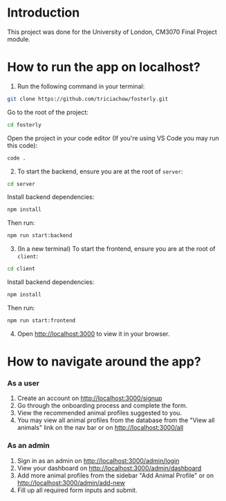# Introduction

This project was done for the University of London, CM3070 Final Project module.

# How to run the app on localhost?

1. Run the following command in your terminal:

```sh
git clone https://github.com/triciachow/fosterly.git
```

Go to the root of the project:

```sh
cd fosterly
```

Open the project in your code editor (If you're using VS Code you may run this code):

```sh
code .
```

2. To start the backend, ensure you are at the root of `server`:

```sh
cd server
```

Install backend dependencies:

```sh
npm install
```

Then run:

```sh
npm run start:backend
```

3. (In a new terminal) To start the frontend, ensure you are at the root of `client`:

```sh
cd client
```

Install backend dependencies:

```sh
npm install
```

Then run:

```sh
npm run start:frontend
```

4. Open [http://localhost:3000](http://localhost:3000) to view it in your browser.

# How to navigate around the app?

### As a user

1. Create an account on [http://localhost:3000/signup](http://localhost:3000/signup)
2. Go through the onboarding process and complete the form.
3. View the recommended animal profiles suggested to you.
4. You may view all animal profiles from the database from the "View all animals" link on the nav bar or on [http://localhost:3000/all](http://localhost:3000/all)

### As an admin

1. Sign in as an admin on [http://localhost:3000/admin/login](http://localhost:3000/admin/login)
2. View your dashboard on [http://localhost:3000/admin/dashboard](http://localhost:3000/admin/dashboard)
3. Add more animal profiles from the sidebar "Add Animal Profile" or on [http://localhost:3000/admin/add-new](http://localhost:3000/admin/add-new)
4. Fill up all required form inputs and submit.
